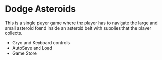 # Dodge Asteroids
This is a single player game where the player has to navigate the large and small asteroid found inside an asteroid belt with supplies that the player collects. 
- Gryo and Keyboard controls
- AutoSave and Load
- Game Store

